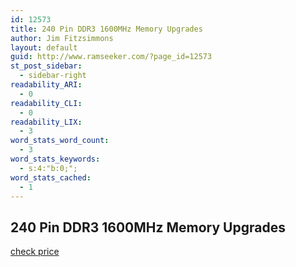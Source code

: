 ```yaml
---
id: 12573
title: 240 Pin DDR3 1600MHz Memory Upgrades
author: Jim Fitzsimmons
layout: default
guid: http://www.ramseeker.com/?page_id=12573
st_post_sidebar:
  - sidebar-right
readability_ARI:
  - 0
readability_CLI:
  - 0
readability_LIX:
  - 3
word_stats_word_count:
  - 3
word_stats_keywords:
  - s:4:"b:0;";
word_stats_cached:
  - 1
---
```

## 240 Pin DDR3 1600MHz Memory Upgrades

[check price](http://amzn.to/1YVl8UP)
